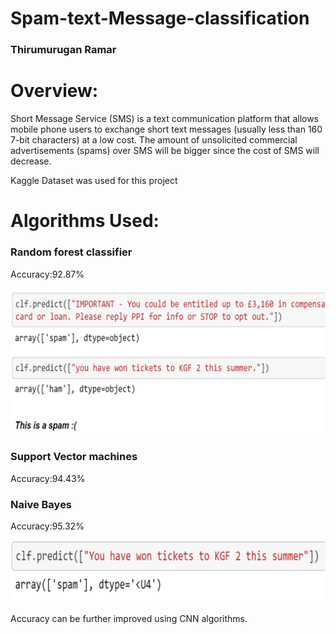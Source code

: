 # Spam-text-Message-classification
### Thirumurugan Ramar

# Overview:
Short Message Service (SMS) is a text communication platform that allows mobile phone users to exchange short text messages (usually less than 160 7-bit characters) at a low cost. The amount of unsolicited commercial advertisements (spams) over SMS will be bigger since the cost of SMS will decrease.

Kaggle Dataset was used for this project


# Algorithms Used:
### Random forest classifier
   Accuracy:92.87%
   
![](images/rf.png)
### Support Vector machines
   Accuracy:94.43%
### Naive Bayes
   Accuracy:95.32%

![](images/nb.png)



Accuracy can be further improved using CNN algorithms.


